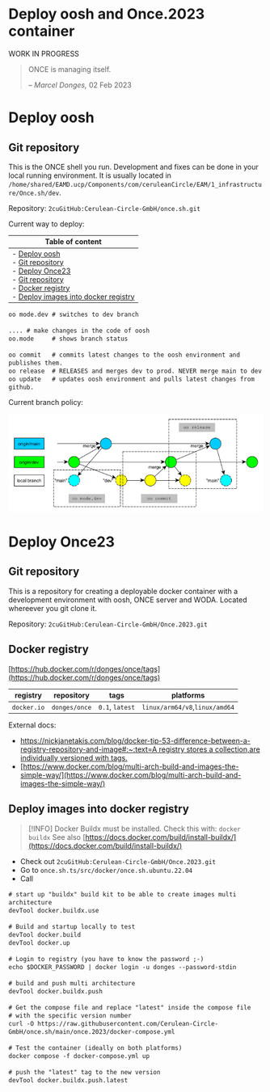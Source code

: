 # Deploy oosh and Once.2023 container

WORK IN PROGRESS

> ONCE is managing itself.
> 
> *– Marcel Donges,* 02 Feb 2023

# Deploy oosh

## Git repository

This is the ONCE shell you run. Development and fixes can be done in your local running environment. It is usually located in `/home/shared/EAMD.ucp/Components/com/ceruleanCircle/EAM/1_infrastructure/Once.sh/dev`.

Repository: `2cuGitHub:Cerulean-Circle-GmbH/once.sh.git`

Current way to deploy:

| **Table of content** |
| --- |
| - [Deploy oosh](#deploy-oosh)<br>  - [Git repository](#git-repository)<br>- [Deploy Once23](#deploy-once23)<br>  - [Git repository](#git-repository)<br>  - [Docker registry](#docker-registry)<br>  - [Deploy images into docker registry](#deploy-images-into-docker-registry) |

```
oo mode.dev # switches to dev branch

.... # make changes in the code of oosh
oo.mode     # shows branch status

oo commit   # commits latest changes to the oosh environment and publishes them.
oo release  # RELEASES and merges dev to prod. NEVER merge main to dev
oo update   # updates oosh environment and pulls latest changes from github.
```

Current branch policy:

![](./attachments/branch%20with%20oo.png)

# Deploy Once23

## Git repository

This is a repository for creating a deployable docker container with a development environment with oosh, ONCE server and WODA. Located whereever you git clone it.

Repository: `2cuGitHub:Cerulean-Circle-GmbH/Once.2023.git`

## Docker registry

[https://hub.docker.com/r/donges/once/tags](https://hub.docker.com/r/donges/once/tags)

| **registry** | **repository** | **tags** | **platforms** |
| --- | --- | --- | --- |
| `docker.io` | `donges/once` | `0.1`, `latest` | `linux/arm64/v8`,`linux/amd64` |

External docs:

- [https://nickjanetakis.com/blog/docker-tip-53-difference-between-a-registry-repository-and-image#:~:text=A registry stores a collection,are individually versioned with tags.](https://nickjanetakis.com/blog/docker-tip-53-difference-between-a-registry-repository-and-image#:~:text=A%20registry%20stores%20a%20collection,are%20individually%20versioned%20with%20tags.)
- [https://www.docker.com/blog/multi-arch-build-and-images-the-simple-way/](https://www.docker.com/blog/multi-arch-build-and-images-the-simple-way/)

## Deploy images into docker registry

> [!INFO]
> Docker Buildx must be installed. Check this with:
> `docker buildx`
> See also [https://docs.docker.com/build/install-buildx/](https://docs.docker.com/build/install-buildx/)

- Check out `2cuGitHub:Cerulean-Circle-GmbH/Once.2023.git`
- Go to `once.sh.ts/src/docker/once.sh.ubuntu.22.04`
- Call

```
# start up "buildx" build kit to be able to create images multi architecture
devTool docker.buildx.use

# Build and startup locally to test
devTool docker.build
devTool docker.up

# Login to registry (you have to know the password ;-)
echo $DOCKER_PASSWORD | docker login -u donges --password-stdin

# build and push multi architecture
devTool docker.buildx.push

# Get the compose file and replace "latest" inside the compose file
# with the specific version number
curl -O https://raw.githubusercontent.com/Cerulean-Circle-GmbH/once.sh/main/once.2023/docker-compose.yml

# Test the container (ideally on both platforms)
docker compose -f docker-compose.yml up

# push the "latest" tag to the new version
devTool docker.buildx.push.latest
```